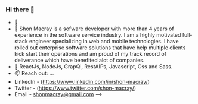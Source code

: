 ### Hi there 👋
- 🌱 
- 👯 Shon Macray is a sofware developer with more than 4 years of experience in the software service industry. I am a highly motivated full-stack engineer specializing in web and mobile technologies. I have rolled out enterprise software solutions that have help multiple clients kick start their operations and am proud of my track record of deliverance which have benefited alot of companies.
- 💬 ReactJs, NodeJs, GrapQl, RestAIPs, Javascript, Css and Sass.
- 📫 Reach out: ...
- LinkedIn - (https://www.linkedin.com/in/shon-macray/)
- Twitter  - (https://www.twitter.com/shon-macray/)
- Email    -  shonmacray@gmail.com
-->
